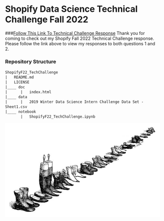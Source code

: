 # Shopify Data Science Technical Challenge Fall 2022

###[Follow This Link To Technical Challenge Response](https://lmjacoby.github.io/ShopifyF22_TechChallenge/)
Thank you for coming to check out my Shopify Fall 2022 Technical Challenge response. Please follow the link above to view my responses to both questions 1 and 2.

### Repository Structure
```
ShopifyF22_TechChallenge  
|   README.md  
|   LICENSE  
|____ doc  
|      |   index.html  
|____ data  
|      |   2019 Winter Data Science Intern Challenge Data Set - Sheet1.csv  
|____ notebook  
       |   ShopifyF22_TechChallenge.ipynb  
```

<p align="center">
  <img "./src=shoes.jpg" />
</p>
